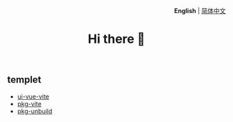 <p align='right'>
  <b>English</b> | <a href="./README.zh-CN.md">简体中文</a>
</p>

<h1 align='center'>Hi there 👋</h1>

<br>

## templet
- [ui-vue-vite](https://github.com/templetor/ui-vue-vite)
- [pkg-vite](https://github.com/templetor/pkg-vite)
- [pkg-unbuild](https://github.com/templetor/pkg-unbuild)

